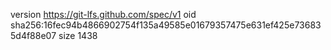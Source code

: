 version https://git-lfs.github.com/spec/v1
oid sha256:16fec94b4866902754f135a49585e01679357475e631ef425e736835d4f88e07
size 1438
